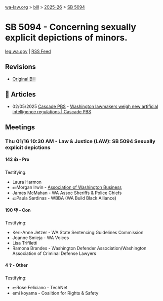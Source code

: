 [wa-law.org](/) > [bill](/bill/) > [2025-26](/bill/2025-26/) > [SB 5094](/bill/2025-26/sb/5094/)

# SB 5094 - Concerning sexually explicit depictions of minors. 
[leg.wa.gov](https://app.leg.wa.gov/billsummary?BillNumber=5094&Year=2025&Initiative=false) | [RSS Feed](./rss.xml)

## Revisions
* [Original Bill](1/)

## 📰 Articles
* 02/05/2025 [Cascade PBS](/org/cascade_pbs/) - [Washington lawmakers weigh new artificial intelligence regulations | Cascade PBS](https://www.cascadepbs.org/politics/2025/02/washington-lawmakers-weigh-new-artificial-intelligence-regulations#:~:text=Senate%20Bill%205094)

## Meetings
### Thu 01/16 10:30 AM - Law & Justice (LAW): SB 5094 Sexually explicit depictions
#### 142 👍 - Pro
Testifying:
* Laura Harmon
* 💵Morgan Irwin - [Association of Washington Business](/org/association_of_washington_business/)
* James McMahan - WA Assoc Sheriffs & Police Chiefs
* 💵Paula Sardinas - WBBA (WA Build Black Alliance)

#### 190 👎 - Con
Testifying:
* Keri-Anne Jetzer - WA State Sentencing Guidelines Commission
* Joanne Smieja - WA Voices
* Lisa Trifiletti
* Ramona Brandes - Washington Defender Association/Washington Association of Criminal Defense Lawyers

#### 4 ❓ - Other
Testifying:
* 💵Rose Feliciano - TechNet
* emi koyama - Coalition for Rights & Safety
